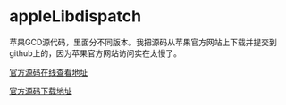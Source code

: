 # appleLibdispatch
苹果GCD源代码，里面分不同版本。我把源码从苹果官方网站上下载并提交到github上的，因为苹果官方网站访问实在太慢了。

[官方源码在线查看地址](<https://opensource.apple.com/source/libdispatch/>)

[官方源码下载地址](https://opensource.apple.com/tarballs/libdispatch/)

